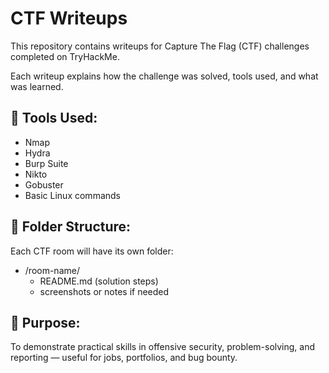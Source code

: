# CTF Writeups

This repository contains writeups for Capture The Flag (CTF) challenges completed on TryHackMe.

Each writeup explains how the challenge was solved, tools used, and what was learned.

## 🔧 Tools Used:
- Nmap
- Hydra
- Burp Suite
- Nikto
- Gobuster
- Basic Linux commands

## 📁 Folder Structure:
Each CTF room will have its own folder:
- /room-name/
  - README.md (solution steps)
  - screenshots or notes if needed

## 📌 Purpose:
To demonstrate practical skills in offensive security, problem-solving, and reporting — useful for jobs, portfolios, and bug bounty.
